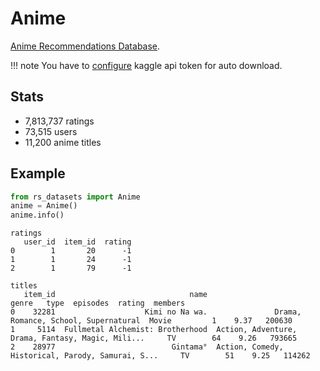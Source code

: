 # Anime

[Anime Recommendations Database](https://www.kaggle.com/CooperUnion/anime-recommendations-database). 

!!! note
    You have to [configure](https://github.com/Kaggle/kaggle-api#:~:text=API%20credentials,file%20containing%20your%20API%20credentials.) 
    kaggle api token for auto download.

## Stats
- 7,813,737 ratings
- 73,515 users
- 11,200 anime titles

## Example

```python
from rs_datasets import Anime
anime = Anime()
anime.info()
```
```text
ratings
   user_id  item_id  rating
0        1       20      -1
1        1       24      -1
2        1       79      -1

titles
   item_id                              name                                              genre   type  episodes  rating  members
0    32281                    Kimi no Na wa.               Drama, Romance, School, Supernatural  Movie         1    9.37   200630
1     5114  Fullmetal Alchemist: Brotherhood  Action, Adventure, Drama, Fantasy, Magic, Mili...     TV        64    9.26   793665
2    28977                          Gintama°  Action, Comedy, Historical, Parody, Samurai, S...     TV        51    9.25   114262

```
